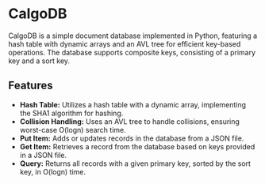 # CalgoDB

CalgoDB is a simple document database implemented in Python, featuring a hash table with dynamic arrays and an AVL tree for efficient key-based operations. The database supports composite keys, consisting of a primary key and a sort key.

## Features

- **Hash Table:** Utilizes a hash table with a dynamic array, implementing the SHA1 algorithm for hashing.
- **Collision Handling:** Uses an AVL tree to handle collisions, ensuring worst-case O(logn) search time.
- **Put Item:** Adds or updates records in the database from a JSON file.
- **Get Item:** Retrieves a record from the database based on keys provided in a JSON file.
- **Query:** Returns all records with a given primary key, sorted by the sort key, in O(logn) time.
